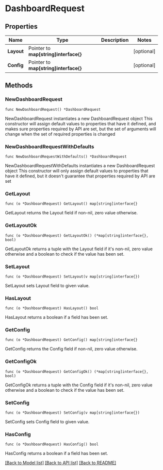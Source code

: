 # DashboardRequest

## Properties

Name | Type | Description | Notes
------------ | ------------- | ------------- | -------------
**Layout** | Pointer to **map[string]interface{}** |  | [optional] 
**Config** | Pointer to **map[string]interface{}** |  | [optional] 

## Methods

### NewDashboardRequest

`func NewDashboardRequest() *DashboardRequest`

NewDashboardRequest instantiates a new DashboardRequest object
This constructor will assign default values to properties that have it defined,
and makes sure properties required by API are set, but the set of arguments
will change when the set of required properties is changed

### NewDashboardRequestWithDefaults

`func NewDashboardRequestWithDefaults() *DashboardRequest`

NewDashboardRequestWithDefaults instantiates a new DashboardRequest object
This constructor will only assign default values to properties that have it defined,
but it doesn't guarantee that properties required by API are set

### GetLayout

`func (o *DashboardRequest) GetLayout() map[string]interface{}`

GetLayout returns the Layout field if non-nil, zero value otherwise.

### GetLayoutOk

`func (o *DashboardRequest) GetLayoutOk() (*map[string]interface{}, bool)`

GetLayoutOk returns a tuple with the Layout field if it's non-nil, zero value otherwise
and a boolean to check if the value has been set.

### SetLayout

`func (o *DashboardRequest) SetLayout(v map[string]interface{})`

SetLayout sets Layout field to given value.

### HasLayout

`func (o *DashboardRequest) HasLayout() bool`

HasLayout returns a boolean if a field has been set.

### GetConfig

`func (o *DashboardRequest) GetConfig() map[string]interface{}`

GetConfig returns the Config field if non-nil, zero value otherwise.

### GetConfigOk

`func (o *DashboardRequest) GetConfigOk() (*map[string]interface{}, bool)`

GetConfigOk returns a tuple with the Config field if it's non-nil, zero value otherwise
and a boolean to check if the value has been set.

### SetConfig

`func (o *DashboardRequest) SetConfig(v map[string]interface{})`

SetConfig sets Config field to given value.

### HasConfig

`func (o *DashboardRequest) HasConfig() bool`

HasConfig returns a boolean if a field has been set.


[[Back to Model list]](../README.md#documentation-for-models) [[Back to API list]](../README.md#documentation-for-api-endpoints) [[Back to README]](../README.md)


